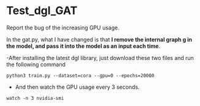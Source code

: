 # Test_dgl_GAT
Report the bug of the increasing GPU usage.

In the gat.py, what I have changed is that **I remove the internal graph g in the model, and pass it into the model as an input each time**.

 -After installing the latest dgl library, just download these two files and run the following command

`python3 train.py --dataset=cora --gpu=0 --epochs=20000`

- And then watch the GPU usage every 3 seconds.

`watch -n 3 nvidia-smi`

